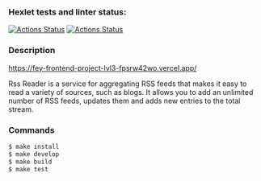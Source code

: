 ### Hexlet tests and linter status:
[![Actions Status](https://github.com/fey/frontend-project-lvl3/workflows/hexlet-check/badge.svg)](https://github.com/fey/frontend-project-lvl3/actions?query=workflow%3Ahexlet-check)
[![Actions Status](https://github.com/fey/frontend-project-lvl3/workflows/Node%20CI/badge.svg)](https://github.com/fey/frontend-project-lvl3/actions?query=workflow%3A%22Node+CI%22)

### Description

https://fey-frontend-project-lvl3-fpsrw42wo.vercel.app/

Rss Reader is a service for aggregating RSS feeds that makes it easy to read a variety of sources, such as blogs. It allows you to add an unlimited number of RSS feeds, updates them and adds new entries to the total stream.

### Commands

```sh
$ make install
$ make develop
$ make build
$ make test
```